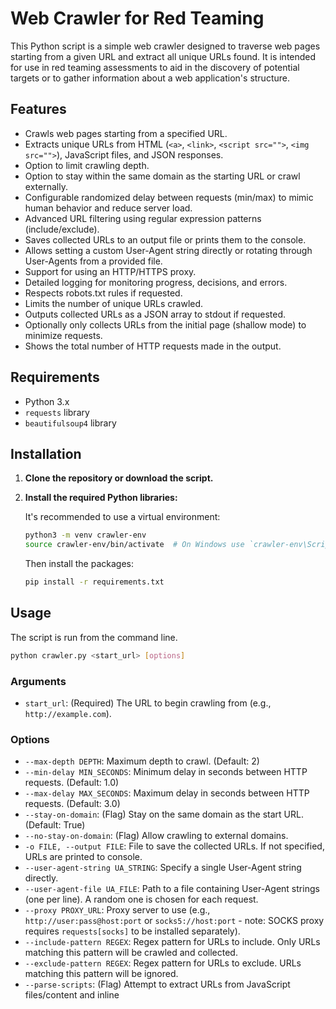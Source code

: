 # Web Crawler for Red Teaming

This Python script is a simple web crawler designed to traverse web pages starting from a given URL and extract all unique URLs found. It is intended for use in red teaming assessments to aid in the discovery of potential targets or to gather information about a web application's structure.

## Features

- Crawls web pages starting from a specified URL.
- Extracts unique URLs from HTML (`<a>`, `<link>`, `<script src="">`, `<img src="">`), JavaScript files, and JSON responses.
- Option to limit crawling depth.
- Option to stay within the same domain as the starting URL or crawl externally.
- Configurable randomized delay between requests (min/max) to mimic human behavior and reduce server load.
- Advanced URL filtering using regular expression patterns (include/exclude).
- Saves collected URLs to an output file or prints them to the console.
- Allows setting a custom User-Agent string directly or rotating through User-Agents from a provided file.
- Support for using an HTTP/HTTPS proxy.
- Detailed logging for monitoring progress, decisions, and errors.
- Respects robots.txt rules if requested.
- Limits the number of unique URLs crawled.
- Outputs collected URLs as a JSON array to stdout if requested.
- Optionally only collects URLs from the initial page (shallow mode) to minimize requests.
- Shows the total number of HTTP requests made in the output.

## Requirements

- Python 3.x
- `requests` library
- `beautifulsoup4` library

## Installation

1.  **Clone the repository or download the script.**

2.  **Install the required Python libraries:**

    It's recommended to use a virtual environment:

    ```bash
    python3 -m venv crawler-env
    source crawler-env/bin/activate  # On Windows use `crawler-env\Scripts\activate`
    ```

    Then install the packages:

    ```bash
    pip install -r requirements.txt
    ```

## Usage

The script is run from the command line.

```bash
python crawler.py <start_url> [options]
```

### Arguments

-   `start_url`: (Required) The URL to begin crawling from (e.g., `http://example.com`).

### Options

-   `--max-depth DEPTH`: Maximum depth to crawl. (Default: 2)
-   `--min-delay MIN_SECONDS`: Minimum delay in seconds between HTTP requests. (Default: 1.0)
-   `--max-delay MAX_SECONDS`: Maximum delay in seconds between HTTP requests. (Default: 3.0)
-   `--stay-on-domain`: (Flag) Stay on the same domain as the start URL. (Default: True)
-   `--no-stay-on-domain`: (Flag) Allow crawling to external domains.
-   `-o FILE, --output FILE`: File to save the collected URLs. If not specified, URLs are printed to console.
-   `--user-agent-string UA_STRING`: Specify a single User-Agent string directly.
-   `--user-agent-file UA_FILE`: Path to a file containing User-Agent strings (one per line). A random one is chosen for each request.
-   `--proxy PROXY_URL`: Proxy server to use (e.g., `http://user:pass@host:port` or `socks5://host:port` - note: SOCKS proxy requires `requests[socks]` to be installed separately).
-   `--include-pattern REGEX`: Regex pattern for URLs to include. Only URLs matching this pattern will be crawled and collected.
-   `--exclude-pattern REGEX`: Regex pattern for URLs to exclude. URLs matching this pattern will be ignored.
-   `--parse-scripts`: (Flag) Attempt to extract URLs from JavaScript files/content and inline <script> tags in HTML.
-   `--parse-json`: (Flag) Attempt to extract URLs from JSON responses.
-   `--respect-robots`: (Flag) Respect robots.txt rules (default: off). If set, the crawler will skip URLs disallowed by robots.txt for User-Agent '*'.
-   `--max-urls N`: Maximum number of unique URLs to crawl (default: unlimited).
-   `--json-output`: (Flag) Output collected URLs as a JSON array to stdout (overrides -o if set).
-   `--shallow`: (Flag) Only collect URLs from the initial page and do not follow links. This minimizes the number of requests made to the target domain (useful for stealthy red teaming).

### Output Metrics

-   The output now includes a metric showing the total number of HTTP requests made during the crawl. This is shown in both the console output and the JSON output (as `requests_made`).

### Examples

1.  **Crawl a website with default settings (max depth 2, stay on domain, 1s delay):**

    ```bash
    python crawler.py http://example.com
    ```

2.  **Crawl with a maximum depth of 3 and save output to `urls.txt`:**

    ```bash
    python crawler.py http://example.com --max-depth 3 -o found_urls.txt
    ```

3.  **Crawl and allow following links to external domains:**

    ```bash
    python crawler.py http://example.com --no-stay-on-domain
    ```

4.  **Crawl with a 0.5 second delay and a custom User-Agent:**
    ```bash
    python crawler.py http://example.com --min-delay 0.5 --user-agent-string "MyCustomCrawler/1.0"
    ```

5.  **Crawl with randomized delay (1-3s), filter for URLs containing `/api/`, and use a proxy:**
    ```bash
    python crawler.py https://example.com --min-delay 1 --max-delay 3 --include-pattern "/api/" --proxy http://localhost:8080 -o api_urls.txt
    ```

6.  **Crawl and parse JavaScript/JSON for URLs, using a list of user agents:**
    ```bash
    python crawler.py http://example.com --parse-scripts --parse-json --user-agent-file user_agents.txt
    ```

7.  **Crawl with robots.txt respected, limit to 100 URLs, and output as JSON:**
    ```bash
    python crawler.py http://example.com --respect-robots --max-urls 100 --json-output
    ```

8.  **Shallow crawl (only collect URLs from the initial page, do not follow links):**
    ```bash
    python crawler.py http://example.com --shallow
    ```

    This will minimize the number of requests made to the target domain (only one request for the initial page).

## How it Works

1.  **Initialization**: Takes a starting URL and other parameters.
2.  **Queue**: Uses a queue to manage URLs to visit.
3.  **Fetching**: Downloads the HTML content of the current URL. If JavaScript or JSON parsing is enabled, it fetches these content types too.
4.  **Parsing**: Uses BeautifulSoup to parse HTML. For JavaScript and JSON, it uses regular expressions and the `json` library respectively to find URL-like strings.
5.  **URL Validation & Normalization**: Converts relative URLs to absolute URLs and validates them. Applies include/exclude filters.
6.  **Storing**: Stores all unique collected URLs in a set to avoid duplicates and keeps track of visited URLs to prevent re-crawling.
7.  **Recursion/Iteration**: Adds newly found, unvisited URLs (within the specified depth and domain constraints) to the queue.
8.  **Output**: Saves the list of unique URLs to a file or prints them. The output also includes the total number of HTTP requests made during the crawl (shown in the console and in JSON output as `requests_made`).

## Ethical Considerations & Disclaimer

-   **Be Responsible**: Always ensure you have explicit permission to crawl a website. Unauthorized crawling can be mistaken for malicious activity and may have legal consequences.
-   **Server Load**: Be mindful of the target server's load. Use the `--delay` option to avoid overwhelming the server.
-   **Robots.txt**: This script can respect `robots.txt` if you use the `--respect-robots` flag. For general-purpose, non-assessment crawling, always check `robots.txt` if unsure.
-   **Proxies & Anonymity**: While proxy support is included, ensure your proxy setup provides the desired level of anonymity. SOCKS proxies (`socks5://...`) require `pip install requests[socks]`.
-   **Scope**: Clearly define your scope when using this tool for an assessment. Only crawl targets you are authorized to assess.

This tool is provided for educational and authorized red teaming purposes only. The author is not responsible for any misuse or damage caused by this script. 